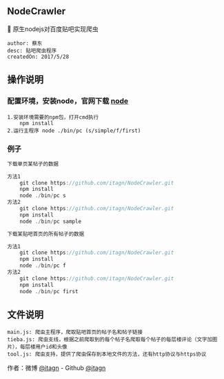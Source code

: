 ## NodeCrawler
:rocket: 原生nodejs对百度贴吧实现爬虫

    author: 蔡东
    desc: 贴吧爬虫程序
    createdOn: 2017/5/28

## 操作说明 
### 配置环境，安装node，官网下载 [node](https://nodejs.org/en/)
    
    1.安装环境需要的npm包，打开cmd执行
        npm install
    2.运行主程序 node ./bin/pc (s/simple/f/first)

### 例子
```javascript
下载单页某帖子的数据

方法1
	git clone https://github.com/itagn/NodeCrawler.git
	npm install
	node ./bin/pc s
方法2
	git clone https://github.com/itagn/NodeCrawler.git
	npm install
	node ./bin/pc sample

下载某贴吧首页的所有帖子的数据

方法1
	git clone https://github.com/itagn/NodeCrawler.git
	npm install
	node ./bin/pc f
方法2
	git clone https://github.com/itagn/NodeCrawler.git
	npm install
	node ./bin/pc first
```

## 文件说明

    main.js: 爬虫主程序，爬取贴吧首页的帖子名和帖子链接
    tieba.js: 爬虫支线，根据之前爬取到的每个帖子名爬取每个帖子的每层楼评论（文字加图片），每层楼用户id和头像
    tool.js: 爬虫支持，提供了爬虫保存到本地文件的方法，还有http协议与https协议

作者：微博 [@itagn][1] - Github [@itagn][2] 

[1]: https://weibo.com/p/1005053782707172
[2]: https://github.com/itagn